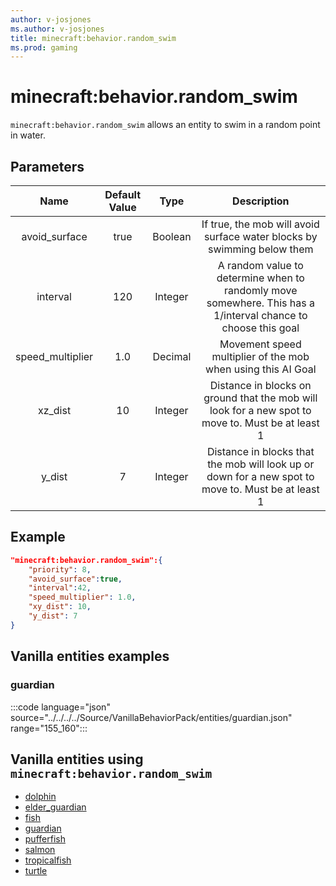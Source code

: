 ```yaml
---
author: v-josjones
ms.author: v-josjones
title: minecraft:behavior.random_swim
ms.prod: gaming
---
```


# minecraft:behavior.random_swim

`minecraft:behavior.random_swim` allows an entity to swim in a random point in water.

## Parameters

|Name |Default Value  |Type  |Description  |
|:---------:|:---------:|:---------:|:---------:|
|avoid_surface| true| Boolean|  If true, the mob will avoid surface water blocks by swimming below them |
|interval| 120| Integer|  A random value to determine when to randomly move somewhere. This has a 1/interval chance to choose this goal |
|speed_multiplier| 1.0|Decimal|  Movement speed multiplier of the mob when using this AI Goal |
|xz_dist| 10| Integer| Distance in blocks on ground that the mob will look for a new spot to move to. Must be at least 1 |
|y_dist| 7| Integer| Distance in blocks that the mob will look up or down for a new spot to move to. Must be at least 1 |

## Example

```json
"minecraft:behavior.random_swim":{
    "priority": 8,
    "avoid_surface":true,
    "interval":42,
    "speed_multiplier": 1.0,
    "xy_dist": 10,
    "y_dist": 7
}
```

## Vanilla entities examples

### guardian

:::code language="json" source="../../../../Source/VanillaBehaviorPack/entities/guardian.json" range="155_160":::

## Vanilla entities using `minecraft:behavior.random_swim`

- [dolphin](../../../../Source/VanillaBehaviorPack_Snippets/entities/dolphin.md)
- [elder_guardian](../../../../Source/VanillaBehaviorPack_Snippets/entities/elder_guardian.md)
- [fish](../../../../Source/VanillaBehaviorPack_Snippets/entities/fish.md)
- [guardian](../../../../Source/VanillaBehaviorPack_Snippets/entities/guardian.md)
- [pufferfish](../../../../Source/VanillaBehaviorPack_Snippets/entities/pufferfish.md)
- [salmon](../../../../Source/VanillaBehaviorPack_Snippets/entities/salmon.md)
- [tropicalfish](../../../../Source/VanillaBehaviorPack_Snippets/entities/tropicalfish.md)
- [turtle](../../../../Source/VanillaBehaviorPack_Snippets/entities/turtle.md)
